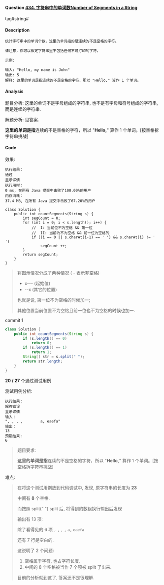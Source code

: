 #### Question [434. 字符串中的单词数](https://leetcode-cn.com/problems/number-of-segments-in-a-string/)[Number of Segments in a String](https://leetcode-cn.com/problems/number-of-segments-in-a-string/)

tag#string#



#### Description

```
统计字符串中的单词个数，这里的单词指的是连续的不是空格的字符。

请注意，你可以假定字符串里不包括任何不可打印的字符。

示例:

输入: "Hello, my name is John"
输出: 5
解释: 这里的单词是指连续的不是空格的字符，所以 "Hello," 算作 1 个单词。
```



#### Analysis

题目分析: 这里的单词不是字母组成的字符串, 也不是有字母和符号组成的字符串, 而是连续的字符串.

解题分析: 见答案.

**这里的单词是指**连续的不是空格的字符，所以 "**Hello,**" 算作 1 个单词。[按空格拆字符串挑战]



#### Code

效果:

```
执行结果：
通过
显示详情
执行用时：
0 ms, 在所有 Java 提交中击败了100.00%的用户
内存消耗：
37.4 MB, 在所有 Java 提交中击败了67.20%的用户
```



```
class Solution {
    public int countSegments(String s) {
        int segCount = 0;
        for (int i = 0; i < s.length(); i++) {
            //  I: 当前位不为空格 && 第一位
            //  II: 当前为不为空格 && 前一位为空格的
            if ((i == 0 || s.charAt(i-1) == ' ') && s.charAt(i) != ' ')
                segCount ++;
        }
        return segCount;
    }
}
```

> 将图示情况分成了两种情况 ( - 表示非空格)
>
> - x--- (起始位)
> - --x (其它的位置)
>
> 也就是说, 第一位不为空格的时候加一;
>
> 其他位置当前位置不为空格且前一位也不为空格的时候也加一.



commit 1

```java
class Solution {
    public int countSegments(String s) {
        if (s.length() == 0)
            return 0;
        if (s.length() == 1)
            return 1;
        String[] str = s.split(" ");        
        return str.length;
    }
}
```

**20 / 27** 个通过测试用例

测试用例分析:

```
执行结果：
解答错误
显示详情
输入：
", , , ,        a, eaefa"
输出：
13
预期结果：
6
```

> 题目要求: 
>
> **这里的单词是指**连续的不是空格的字符，所以 "**Hello,**" 算作 1 个单词。[按空格拆字符串挑战]

难点:

> 在将这个测试用例放到代码调试中, 发现, 原字符串的长度为 **23**
>
> 中间有 **8** 个空格.
>
> 而按照 split(" ") split 后, 将得到的数组换行输出后发现
>
> 输出有 13 项:
>
> 除了看得见的 6 项   `,`  `,` `,` `,`  `a,`  `eaefa`  
>
> 还有 7 行是空白的.
>
> 这说明了 2 个问题:
>
> 1. 空格属于字符, 也占字符长度.
> 2. 中间的 8 个空格被当作 7 个项被 split 了出来.
>
> 目前的分析就到这了, 答案还不是很理解.





